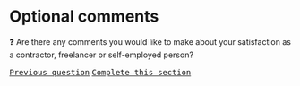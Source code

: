 # Optional comments

:question: Are there any comments you would like to make about your satisfaction as a contractor, freelancer or self-employed person?

<kbd>[Previous question](./Eb_6_team_attitudes.md)</kbd>
<kbd>[Complete this section](../0_intro_basis_main/0_4_main_form.md)</kbd>